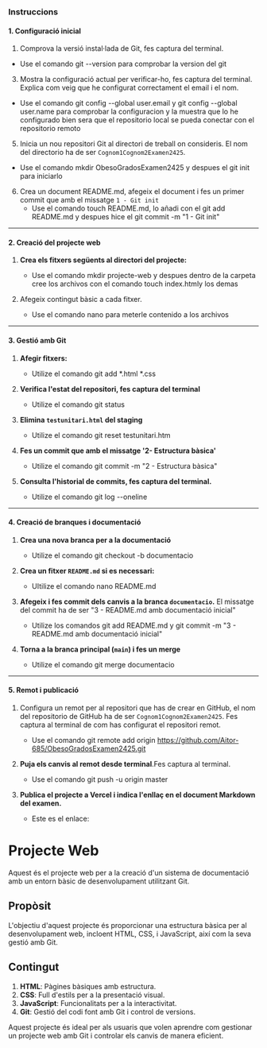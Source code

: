### **Instruccions**

#### **1. Configuració inicial**

1. Comprova la versió instal·lada de Git, fes captura del terminal.   
  - Use el comando git --version para comprobar la version del git

3. Mostra la configuració actual per verificar-ho, fes captura del terminal. Explica com veig que he configurat correctament el email i el nom.
  - Use el comando git config --global user.email y git config --global user.name para comprobar la configuracion y la muestra que lo he configurado bien sera que el repositorio local  se pueda conectar con el repositorio remoto

5. Inicia un nou repositori Git al directori de treball on consideris. El nom del directorio ha de ser `Cognom1Cognom2Examen2425`.
  - Use el comando mkdir ObesoGradosExamen2425 y despues el git init para iniciarlo 

6. Crea un document README.md, afegeix el document i fes un primer commit que amb el missatge `1 - Git init`
   - Use el comando touch README.md, lo añadi con el git add README.md y despues hice el git commit -m "1 - Git init"

---

#### **2. Creació del projecte web**

1. **Crea els fitxers següents al directori del projecte:**  
   - Use el comando mkdir projecte-web y despues dentro de la carpeta cree los archivos con el comando touch index.htmly los demas 
	 

2. Afegeix contingut bàsic a cada fitxer.
   - Use el comando nano para meterle contenido a los archivos 
   
---

#### **3. Gestió amb Git**

1. **Afegir fitxers:**  
   - Utilize el comando git add *.html *.css  
   
2. **Verifica l'estat del repositori, fes captura del terminal** 
   - Utilize el comando git status

3. **Elimina `testunitari.html` del staging**
   - Utilize el comando git reset testunitari.htm

4. **Fes un commit que amb el missatge '2- Estructura bàsica'**  
   - Utilize el comando git commit -m "2 - Estructura bàsica"
 
5. **Consulta l'historial de commits, fes captura del terminal.**  
   - Utilize el comando git log --oneline
   
---

#### **4. Creació de branques i documentació**

1. **Crea una nova branca per a la documentació** 
   - Utilize el comando git checkout -b documentacio

2. **Crea un fitxer `README.md` si es necessari:**  
   - UItilize el comando nano README.md

3. **Afegeix i fes commit dels canvis a la branca `documentacio`.**
El missatge del commit ha de ser "3 - README.md amb documentació inicial"
   - Utilize los comandos  git add README.md y  git commit -m "3 - README.md amb documentació inicial"

4. **Torna a la branca principal (`main`) i fes un merge** 
   - Utilize el comando git merge documentacio
   
---

#### **5. Remot i publicació**

1. Configura un remot per al repositori que has de crear en GitHub, el nom del repositorio de GitHub ha de ser `Cognom1Cognom2Examen2425`. Fes captura al terminal de com has configurat el repositori remot.
   - Use el comando git remote add origin https://github.com/Aitor-685/ObesoGradosExamen2425.git
   
2. **Puja els canvis al remot desde terminal**.Fes captura al terminal.
   - Use el comando git push -u origin master

4. **Publica el projecte a Vercel i indica l'enllaç en el document Markdown del examen.**
   - Este es el enlace: 

# Projecte Web

Aquest és el projecte web per a la creació d'un sistema de documentació amb un entorn bàsic de desenvolupament utilitzant Git.

## Propòsit

L'objectiu d'aquest projecte és proporcionar una estructura bàsica per al desenvolupament web, incloent HTML, CSS, i JavaScript, així com la seva gestió amb Git.

## Contingut

1. **HTML**: Pàgines bàsiques amb estructura.
2. **CSS**: Full d'estils per a la presentació visual.
3. **JavaScript**: Funcionalitats per a la interactivitat.
4. **Git**: Gestió del codi font amb Git i control de versions.

Aquest projecte és ideal per als usuaris que volen aprendre com gestionar un projecte web amb Git i controlar els canvis de manera eficient.

